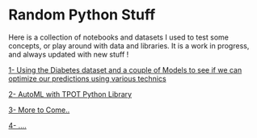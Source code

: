 # Random Python Stuff

Here is a collection of notebooks and datasets I used to test some concepts, or play around with data and libraries. 
It is a work in progress, and always updated with new stuff !

 [1- Using the Diabetes dataset and a couple of Models to see if we can optimize our predictions using various technics](/Optimized_Ensemble_Stack.ipynb)
 
 [2- AutoML with TPOT Python Library](/Testing_TOPT.ipynb)
 
 [3- More to Come..]()
 
 [4- ....]()
 
 
